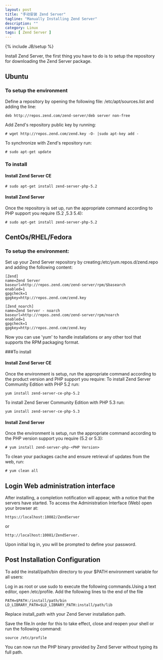 ```yaml
---
layout: post
title: "手动安装 Zend Server"
tagline: "Manually Installing Zend Server"
description: ""
category: Linux 
tags: [ Zend Server ]
---
```

{% include JB/setup %}

Install Zend Server, the first thing you have to do is to setup the repository for downloading the Zend Server package.
 
 
## Ubuntu

### To setup the environment

Define a repository by opening the following file: /etc/apt/sources.list and adding the line:

	deb http://repos.zend.com/zend-server/deb server non-free


Add Zend's repository public key by running:

	# wget http://repos.zend.com/zend.key -O- |sudo apt-key add -

To synchronize with Zend's repository run:

	# sudo apt-get update


### To install

#### Install Zend Server CE

	# sudo apt-get install zend-server-php-5.2

#### Install Zend Server
Once the repository is set up, run the appropriate command according to PHP support you require (5.2 ,5.3  5.4):

	# sudo apt-get install zend-server-php-5.2

## CentOs/RHEL/Fedora

### To setup the environment:

Set up your Zend Server repository by creating:/etc/yum.repos.d/zend.repo and adding the following content:

	[Zend]
	name=Zend Server
	baseurl=http://repos.zend.com/zend-server/rpm/$basearch
	enabled=1
	gpgcheck=1
	gpgkey=http://repos.zend.com/zend.key

	[Zend_noarch]
	name=Zend Server - noarch
	baseurl=http://repos.zend.com/zend-server/rpm/noarch
	enabled=1
	gpgcheck=1
	gpgkey=http://repos.zend.com/zend.key

Now you can use 'yum' to handle installations or any other tool that supports the RPM packaging format.

###To install

#### Install Zend Server CE

Once the environment is setup, run the appropriate command according to the product version and PHP support you require: To install Zend Server Community Edition with PHP 5.2 run:
 
	yum install zend-server-ce-php-5.2
 
To install Zend Server Community Edition with PHP 5.3 run:
 
 	yum install zend-server-ce-php-5.3

#### Install Zend Server  

Once the environment is setup, run the appropriate command according to the PHP version support you require (5.2 or 5.3):

	# yum install zend-server-php-<PHP Version>

To clean your packages cache and ensure retrieval of updates from the web, run:

	# yum clean all

## Login Web administration interface

After installing, a completion notification will appear, with a notice that the servers have started. To access the Administration Interface (Web) open your browser at:
 
	https://localhost:10082/ZendServer
 
or
 
	http://localhost:10081/ZendServer.
 
Upon initial log in, you will be prompted to define your password.


## Post Installation Configuration

To add the install/path/bin directory to your $PATH environment variable for all users:

Log in as root or use sudo to execute the following commands.Using a text editor, open /etc/profile.  Add the following lines to the end of the file

	
	PATH=$PATH:/install/path/bin
	LD_LIBRARY_PATH=$LD_LIBRARY_PATH:install/path/lib


Replace install_path with your Zend Server installation path.

Save the file.In order for this to take effect, close and reopen your shell or run the following command:

	source /etc/profile

You can now run the PHP binary provided by Zend Server without typing its full path.
